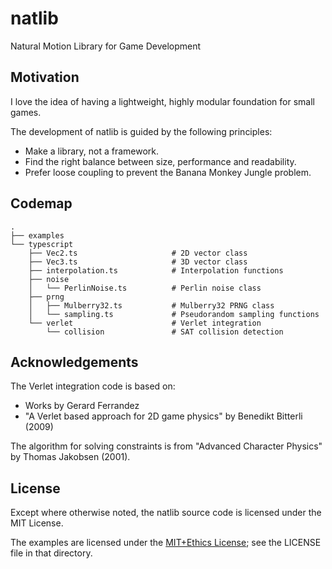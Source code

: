# natlib

Natural Motion Library for Game Development

## Motivation

I love the idea of having a lightweight, highly modular foundation for small games.

The development of natlib is guided by the following principles:

* Make a library, not a framework.
* Find the right balance between size, performance and readability.
* Prefer loose coupling to prevent the Banana Monkey Jungle problem.

## Codemap

```
.
├── examples
└── typescript
    ├── Vec2.ts                     # 2D vector class
    ├── Vec3.ts                     # 3D vector class
    ├── interpolation.ts            # Interpolation functions
    ├── noise
    │   └── PerlinNoise.ts          # Perlin noise class
    ├── prng
    │   ├── Mulberry32.ts           # Mulberry32 PRNG class
    │   └── sampling.ts             # Pseudorandom sampling functions
    └── verlet                      # Verlet integration
        └── collision               # SAT collision detection
```

## Acknowledgements

The Verlet integration code is based on:

* Works by Gerard Ferrandez
* "A Verlet based approach for 2D game physics" by Benedikt Bitterli (2009)

The algorithm for solving constraints is from "Advanced Character Physics" by Thomas Jakobsen (2001).

## License

Except where otherwise noted, the natlib source code is licensed under the MIT License.

The examples are licensed under the [MIT+Ethics License][ethics-license]; see the LICENSE file in that directory.

[ethics-license]: https://github.com/mvasilkov/natlib/blob/master/examples/LICENSE
